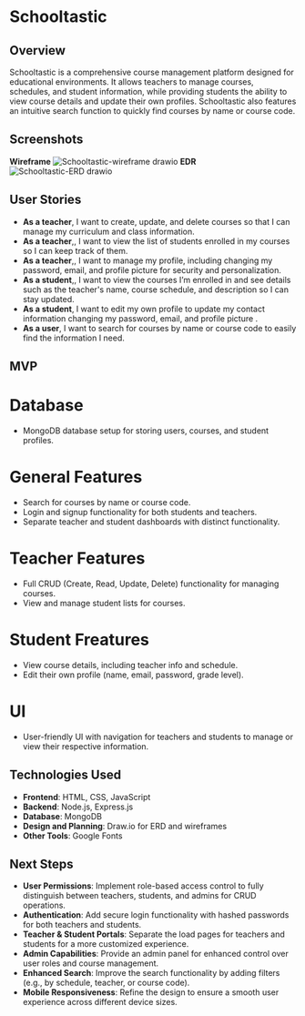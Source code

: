 # Schooltastic
## Overview
Schooltastic is a comprehensive course management platform designed for educational environments. It allows teachers to manage courses, schedules, and student information, while providing students the ability to view course details and update their own profiles. Schooltastic also features an intuitive search function to quickly find courses by name or course code.
## Screenshots
**Wireframe**
![Schooltastic-wireframe drawio](https://github.com/user-attachments/assets/df4d0e50-79c4-49b3-a468-f0b0c9599eed)
**EDR**
![Schooltastic-ERD drawio](https://github.com/user-attachments/assets/7478ade2-6f69-4244-a908-7a1e32cb6884)
## User Stories
- **As a teacher**, I want to create, update, and delete courses so that I can manage my curriculum and class information.
- **As a teacher**,, I want to view the list of students enrolled in my courses so I can keep track of them.
- **As a teacher**,, I want to manage my profile, including changing my password, email, and profile picture for security and personalization.
- **As a student**,, I want to view the courses I’m enrolled in and see details such as the teacher's name, course schedule, and description so I can stay updated.
- **As a student**, I want to edit my own profile to update my contact information changing my password, email, and profile picture .
- **As a user**, I want to search for courses by name or course code to easily find the information I need.
## MVP
# Database
- MongoDB database setup for storing users, courses, and student profiles.
# General Features
- Search for courses by name or course code.
- Login and signup functionality for both students and teachers.
- Separate teacher and student dashboards with distinct functionality.
# Teacher Features
- Full CRUD (Create, Read, Update, Delete) functionality for managing courses.
- View and manage student lists for courses.
# Student Freatures
- View course details, including teacher info and schedule.
- Edit their own profile (name, email, password, grade level).
# UI
- User-friendly UI with navigation for teachers and students to manage or view their respective information.
## Technologies Used
- **Frontend**: HTML, CSS, JavaScript
- **Backend**: Node.js, Express.js
- **Database**: MongoDB
- **Design and Planning**: Draw.io for ERD and wireframes
- **Other Tools**: Google Fonts
## Next Steps
- **User Permissions**: Implement role-based access control to fully distinguish between teachers, students, and admins for CRUD operations.
- **Authentication**: Add secure login functionality with hashed passwords for both teachers and students.
- **Teacher & Student Portals**: Separate the load pages for teachers and students for a more customized experience.
- **Admin Capabilities**: Provide an admin panel for enhanced control over user roles and course management.
- **Enhanced Search**: Improve the search functionality by adding filters (e.g., by schedule, teacher, or course code).
- **Mobile Responsiveness**: Refine the design to ensure a smooth user experience across different device sizes.


 
